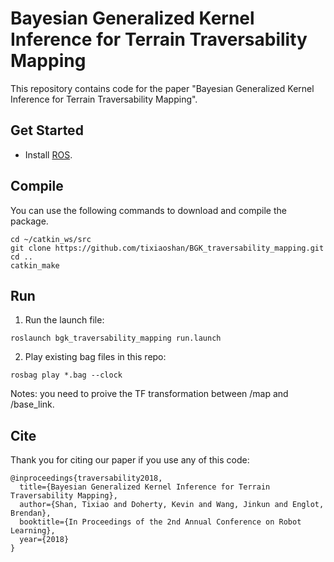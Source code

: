 # Bayesian Generalized Kernel Inference for Terrain Traversability Mapping

This repository contains code for the paper "Bayesian Generalized Kernel Inference for Terrain Traversability Mapping".


## Get Started

- Install [ROS](http://www.ros.org/install/).

## Compile

You can use the following commands to download and compile the package.

```
cd ~/catkin_ws/src
git clone https://github.com/tixiaoshan/BGK_traversability_mapping.git
cd ..
catkin_make
```

## Run

1. Run the launch file:
```
roslaunch bgk_traversability_mapping run.launch
```

2. Play existing bag files in this repo:
```
rosbag play *.bag --clock
```
Notes: you need to proive the TF transformation between /map and /base_link.


## Cite

Thank you for citing our paper if you use any of this code: 
```
@inproceedings{traversability2018,
  title={Bayesian Generalized Kernel Inference for Terrain Traversability Mapping},
  author={Shan, Tixiao and Doherty, Kevin and Wang, Jinkun and Englot, Brendan},
  booktitle={In Proceedings of the 2nd Annual Conference on Robot Learning},
  year={2018}
}
```
